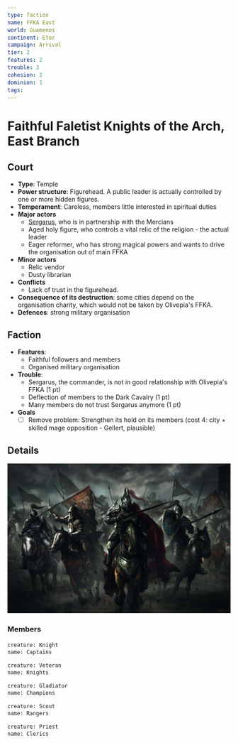 ```yaml
---
type: faction
name: FFKA East
world: Guemenos
continent: Etor
campaign: Arrival
tier: 2
features: 2
trouble: 3
cohesion: 2
dominion: 1
tags: 
---
```


# Faithful Faletist Knights of the Arch, East Branch

## Court

- **Type**: Temple
- **Power structure**: Figurehead. A public leader is actually controlled by one or more hidden figures.
- **Temperament**: Careless, members little interested in spiritual duties
- **Major actors**
	- [Sergarus](../npcs/sergarus.md), who is in partnership with the Mercians
	- Aged holy figure, who controls a vital relic of the religion - the actual leader
	- Eager reformer, who has strong magical powers and wants to drive the organisation out of main FFKA
- **Minor actors**
	- Relic vendor
	- Dusty librarian
- **Conflicts**
	- Lack of trust in the figurehead.
- **Consequence of its destruction**: some cities depend on the organisation charity, which would not be taken by Olivepia's FFKA.
- **Defences**: strong military organisation

## Faction

- **Features**:
	- Faithful followers and members
	- Organised military organisation
- **Trouble**:
	- Sergarus, the commander, is not in good relationship with Olivepia's FFKA (1 pt)
	- Deflection of members to the Dark Cavalry (1 pt)
	- Many members do not trust Sergarus anymore (1 pt)
- **Goals**
	- [ ] Remove problem: Strengthen its hold on its members (cost 4: city + skilled mage opposition - Gellert, plausible)

## Details

![](_aux/Pasted%20image%2020230327202214.png)

### Members

```statblock
creature: Knight
name: Captains
```

```statblock
creature: Veteran
name: Knights
```

```statblock
creature: Gladiator
name: Champions
```

```statblock
creature: Scout
name: Rangers
```

```statblock
creature: Priest
name: Clerics
```
